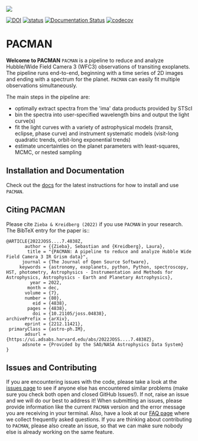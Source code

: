 ![](https://github.com/sebastian-zieba/PACMAN/blob/master/docs/source/media/Pacman_V2.gif)

[![DOI](https://zenodo.org/badge/278655981.svg)](https://zenodo.org/badge/latestdoi/278655981)
[![status](https://joss.theoj.org/papers/73b451e3272d57cc63d1be78c097ec4d/status.svg)](https://joss.theoj.org/papers/73b451e3272d57cc63d1be78c097ec4d)
[![Documentation Status](https://readthedocs.org/projects/pacmandocs/badge/?version=latest)](https://pacmandocs.readthedocs.io/en/latest/?badge=latest)
[![codecov](https://codecov.io/gh/sebastian-zieba/PACMAN/branch/master/graph/badge.svg?token=YGPOSJSH5Z)](https://codecov.io/gh/sebastian-zieba/PACMAN)


# PACMAN

**Welcome to PACMAN**
``PACMAN`` is a pipeline to reduce and analyze Hubble/Wide Field Camera 3 (WFC3) observations of transiting exoplanets. The pipeline runs end-to-end, beginning with a time series of 2D images and ending with a spectrum for the planet. ``PACMAN`` can easily fit multiple observations simultaneously.
                                                                                
The main steps in the pipeline are:                                             
                                                                                
- optimally extract spectra from the 'ima' data products provided by STScI      
- bin the spectra into user-specified wavelength bins and output the light curve(s)
- fit the light curves with a variety of astrophysical models (transit, eclipse, phase curve) and instrument systematic models (visit-long quadratic trends, orbit-long exponential trends)
- estimate uncertainties on the planet parameters with least-squares, MCMC, or nested sampling
                                                                                

## Installation and Documentation

Check out the [docs](https://pacmandocs.readthedocs.io/en/latest/) for the latest instructions for how to install and use ``PACMAN``.


## Citing PACMAN
Please cite ``Zieba & Kreidberg (2022)`` if you use ``PACMAN`` in your research. 
The BibTeX entry for the paper is::

    @ARTICLE{2022JOSS....7.4838Z,
           author = {{Zieba}, Sebastian and {Kreidberg}, Laura},
            title = "{PACMAN: A pipeline to reduce and analyze Hubble Wide Field Camera 3 IR Grism data}",
          journal = {The Journal of Open Source Software},
         keywords = {astronomy, exoplanets, python, Python, spectroscopy, HST, photometry, Astrophysics - Instrumentation and Methods for Astrophysics, Astrophysics - Earth and Planetary Astrophysics},
             year = 2022,
            month = dec,
           volume = {7},
           number = {80},
              eid = {4838},
            pages = {4838},
              doi = {10.21105/joss.04838},
    archivePrefix = {arXiv},
           eprint = {2212.11421},
     primaryClass = {astro-ph.IM},
           adsurl = {https://ui.adsabs.harvard.edu/abs/2022JOSS....7.4838Z},
          adsnote = {Provided by the SAO/NASA Astrophysics Data System}
    }


## Issues and Contributing

If you are encountering issues with the code, please take a look at the [issues page](https://github.com/sebastian-zieba/PACMAN/issues) to see if anyone else has encountered similar problems (make sure you check both open and closed GitHub Issues!). 
If not, raise an issue and we will do our best to address it! 
When submitting an issues, please provide information like the current ``PACMAN`` version and the error message you are receiving in your terminal.
Also, have a look at our [FAQ page](https://pacmandocs.readthedocs.io/en/latest/faq.html) where we collect frequently asked questions. 
If you are thinking about contributing to ``PACMAN``, please also create an issue, so that we can make sure nobody else is already working on the same feature.
